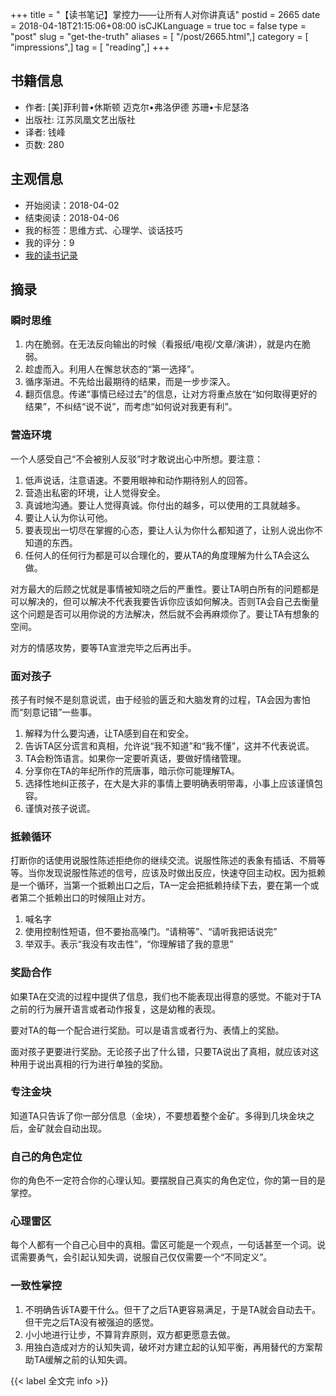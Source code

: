 +++
title = "【读书笔记】掌控力——让所有人对你讲真话"
postid = 2665
date = 2018-04-18T21:15:06+08:00
isCJKLanguage = true
toc = false
type = "post"
slug = "get-the-truth"
aliases = [ "/post/2665.html",]
category = [ "impressions",]
tag = [ "reading",]
+++



## 书籍信息

- 作者: [美]菲利普•休斯顿 迈克尔•弗洛伊德 苏珊•卡尼瑟洛
- 出版社: 江苏凤凰文艺出版社
- 译者: 钱峰
- 页数: 280

## 主观信息

- 开始阅读：2018-04-02
- 结束阅读：2018-04-06
- 我的标签：思维方式、心理学、谈话技巧
- 我的评分：9
- [我的读书记录](https://zengrong.net/read/#2018)

<!--more-->
## 摘录

### 瞬时思维

1. 内在脆弱。在无法反向输出的时候（看报纸/电视/文章/演讲），就是内在脆弱。
2. 趁虚而入。利用人在懈怠状态的“第一选择”。
3. 循序渐进。不先给出最期待的结果，而是一步步深入。
4. 翻页信息。传递“事情已经过去”的信息，让对方将重点放在“如何取得更好的结果”，不纠结“说不说”，而考虑“如何说对我更有利”。

### 营造环境

一个人感受自己“不会被别人反驳”时才敢说出心中所想。要注意：

1. 低声说话，注意语速。不要用眼神和动作期待别人的回答。
2. 营造出私密的环境，让人觉得安全。
3. 真诚地沟通。要让人觉得真诚。你付出的越多，可以使用的工具就越多。
4. 要让人认为你认可他。
5. 要表现出一切尽在掌握的心态，要让人认为你什么都知道了，让别人说出你不知道的东西。
6. 任何人的任何行为都是可以合理化的，要从TA的角度理解为什么TA会这么做。

对方最大的后顾之忧就是事情被知晓之后的严重性。要让TA明白所有的问题都是可以解决的，但可以解决不代表我要告诉你应该如何解决。否则TA会自己去衡量这个问题是否可以用你说的方法解决，然后就不会再麻烦你了。要让TA有想象的空间。

对方的情感攻势，要等TA宣泄完毕之后再出手。

### 面对孩子

孩子有时候不是刻意说谎，由于经验的匮乏和大脑发育的过程，TA会因为害怕而“刻意记错”一些事。

1. 解释为什么要沟通，让TA感到自在和安全。
2. 告诉TA区分谎言和真相，允许说“我不知道”和“我不懂”，这并不代表说谎。
3. TA会粉饰语言。如果你一定要听真话，要做好情绪管理。
4. 分享你在TA的年纪所作的荒唐事，暗示你可能理解TA。
5. 选择性地纠正孩子，在大是大非的事情上要明确表明带毒，小事上应该谨慎包容。
6. 谨慎对孩子说谎。

### 抵赖循环

打断你的话使用说服性陈述拒绝你的继续交流。说服性陈述的表象有插话、不屑等等。当你发现说服性陈述的信号，应该及时做出反应，快速夺回主动权。因为抵赖是一个循环，当第一个抵赖出口之后，TA一定会把抵赖持续下去，要在第一个或者第二个抵赖出口的时候阻止对方。

1. 喊名字
2. 使用控制性短语，但不要抬高嗓门。“请稍等”、“请听我把话说完”
3. 举双手。表示“我没有攻击性”，“你理解错了我的意思”

### 奖励合作

如果TA在交流的过程中提供了信息，我们也不能表现出得意的感觉。不能对于TA之前的行为展开语言或者动作报复，这是幼稚的表现。

要对TA的每一个配合进行奖励。可以是语言或者行为、表情上的奖励。

面对孩子更要进行奖励。无论孩子出了什么错，只要TA说出了真相，就应该对这种用于说出真相的行为进行单独的奖励。

### 专注金块

知道TA只告诉了你一部分信息（金块），不要想着整个金矿。多得到几块金块之后，金矿就会自动出现。

### 自己的角色定位

你的角色不一定符合你的心理认知。要摆脱自己真实的角色定位，你的第一目的是掌控。

### 心理雷区

每个人都有一个自己心目中的真相。雷区可能是一个观点，一句话甚至一个词。说谎需要勇气，会引起认知失调，说服自己仅仅需要一个“不同定义”。

### 一致性掌控

1. 不明确告诉TA要干什么。但干了之后TA更容易满足，于是TA就会自动去干。但干完之后TA没有被强迫的感觉。
2. 小小地进行让步，不算背弃原则，双方都更愿意去做。
3. 用独白造成对方的认知失调，破坏对方建立起的认知平衡，再用替代的方案帮助TA缓解之前的认知失调。

{{< label 全文完 info >}}